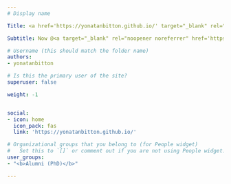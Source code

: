```yaml
---
# Display name

Title: <a href='https://yonatanbitton.github.io/' target="_blank" rel="noopener noreferrer">Yonatan Bitton</a> (2023)

Subtitle: Now @<a target="_blank" rel="noopener noreferrer" href='https://ai.google/'>GoogleAI</a>

# Username (this should match the folder name)
authors:
- yonatanbitton

# Is this the primary user of the site?
superuser: false

weight: -1


social:
- icon: home
  icon_pack: fas
  link: 'https://yonatanbitton.github.io/'

# Organizational groups that you belong to (for People widget)
#   Set this to `[]` or comment out if you are not using People widget.
user_groups:
- "<b>Alumni (PhD)</b>"

---
```


